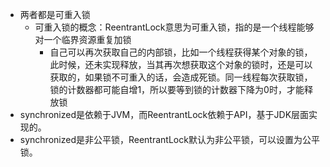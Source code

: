 + 两者都是可重入锁
  + 可重入锁的概念：ReentrantLock意思为可重入锁，指的是一个线程能够对一个临界资源重复加锁
    + 自己可以再次获取自己的内部锁，比如一个线程获得某个对象的锁，此时候，还未实现释放，当其再次想获取这个对象的锁时，还是可以获取的，如果锁不可重入的话，会造成死锁。同一线程每次获取锁，锁的计数器都可能自增1，所以要等到锁的计数器下降为0时，才能释放锁
+ synchronized是依赖于JVM，而ReentrantLock依赖于API，基于JDK层面实现的。
+ synchronized是非公平锁，ReentrantLock默认为非公平锁，可以设置为公平锁。
